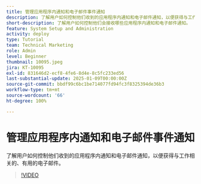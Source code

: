 ```yaml
---
title: 管理应用程序内通知和电子邮件事件通知
description: 了解用户如何控制他们收到的应用程序内通知和电子邮件通知，以便获得与工作相关的、有用的电子邮件。
short-description: 了解用户如何控制他们会接收哪些应用程序内通知和电子邮件通知。
feature: System Setup and Administration
activity: deploy
type: Tutorial
team: Technical Marketing
role: Admin
level: Beginner
thumbnail: 10095.jpeg
jira: KT-10095
exl-id: 831646d2-ecf8-4fe6-8d4e-8c5fc233ed56
last-substantial-update: 2025-01-09T00:00:00Z
source-git-commit: bbdf99c6bc1be714077fd94fc3f8325394de36b3
workflow-type: tm+mt
source-wordcount: '66'
ht-degree: 100%

---
```


# 管理应用程序内通知和电子邮件事件通知

了解用户如何控制他们收到的应用程序内通知和电子邮件通知，以便获得与工作相关的、有用的电子邮件。

>[!VIDEO](https://video.tv.adobe.com/v/3442817/?quality=12&learn=on&enablevpops=1&captions=chi_hans)

